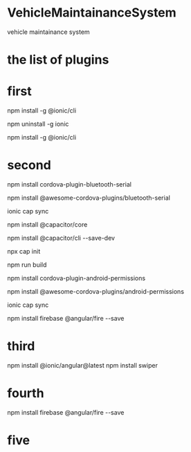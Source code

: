 # VehicleMaintainanceSystem
vehicle maintainance system


# the list of plugins 

# first 
npm install -g @ionic/cli

 npm uninstall -g ionic
 
npm install -g @ionic/cli


# second 
 npm install cordova-plugin-bluetooth-serial 
 
npm install @awesome-cordova-plugins/bluetooth-serial 

ionic cap sync

npm install @capacitor/core

npm install @capacitor/cli --save-dev

npx cap init

npm run build

npm install cordova-plugin-android-permissions 

npm install @awesome-cordova-plugins/android-permissions 

ionic cap sync

npm install firebase @angular/fire --save

# third

npm install @ionic/angular@latest
npm install swiper

# fourth 

npm install firebase @angular/fire --save

# five


